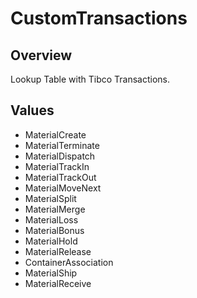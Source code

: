 # CustomTransactions

## Overview

Lookup Table with Tibco Transactions.

## Values

* MaterialCreate
* MaterialTerminate
* MaterialDispatch
* MaterialTrackIn
* MaterialTrackOut
* MaterialMoveNext
* MaterialSplit
* MaterialMerge
* MaterialLoss
* MaterialBonus
* MaterialHold
* MaterialRelease
* ContainerAssociation
* MaterialShip
* MaterialReceive
